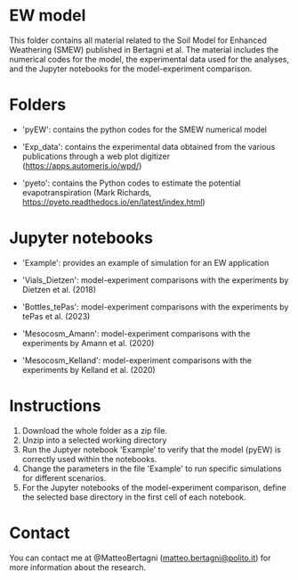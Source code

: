 # EW model
This folder contains all material related to the Soil Model for Enhanced Weathering (SMEW) published in Bertagni et al.
The material includes the numerical codes for the model, the experimental data used for the analyses, and the Jupyter notebooks for the model-experiment comparison.

# Folders

- 'pyEW': contains the python codes for the SMEW numerical model

- 'Exp_data': contains the experimental data obtained from the various publications through a web plot digitizer (https://apps.automeris.io/wpd/)

- 'pyeto': contains the Python codes to estimate the potential evapotranspiration (Mark Richards, https://pyeto.readthedocs.io/en/latest/index.html)

# Jupyter notebooks

- 'Example': provides an example of simulation for an EW application 

- 'Vials_Dietzen': model-experiment comparisons with the experiments by Dietzen et al. (2018)

- 'Bottles_tePas': model-experiment comparisons with the experiments by tePas et al. (2023)

- 'Mesocosm_Amann': model-experiment comparisons with the experiments by Amann et al. (2020)

- 'Mesocosm_Kelland': model-experiment comparisons with the experiments by Kelland et al. (2020)


# Instructions
1. Download the whole folder as a zip file.
2. Unzip into a selected working directory
3. Run the Juptyer notebook 'Example' to verify that the model (pyEW) is correctly used within the notebooks.
4. Change the parameters in the file 'Example' to run specific simulations for different scenarios.
5. For the Jupyter notebooks of the model-experiment comparison, define the selected base directory in the first cell of each notebook.

# Contact
You can contact me at @MatteoBertagni (matteo.bertagni@polito.it) for more information about the research.
